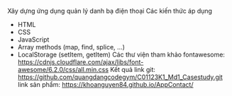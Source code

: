 Xây dựng ứng dụng quản lý danh bạ điện thoại
Các kiến thức áp dụng
+ HTML
+ CSS
+ JavaScript
+ Array methods (map, find, splice, ...)
+ LocalStorage (setItem, getItem)
Các thư viện tham khảo
fontawesome: https://cdnjs.cloudflare.com/ajax/libs/font-awesome/6.2.0/css/all.min.css
Kết quả
link git: https://github.com/quangdangcodegym/C01123K1_Md1_Casestudy.git
link sản phẩm: https://khoanguyen84.github.io/AppContact/